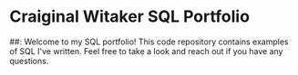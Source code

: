 # Craiginal Witaker SQL Portfolio

##: Welcome to my SQL portfolio! This code repository contains examples of SQL I've written. Feel free to take a look and reach out if you have any questions.
